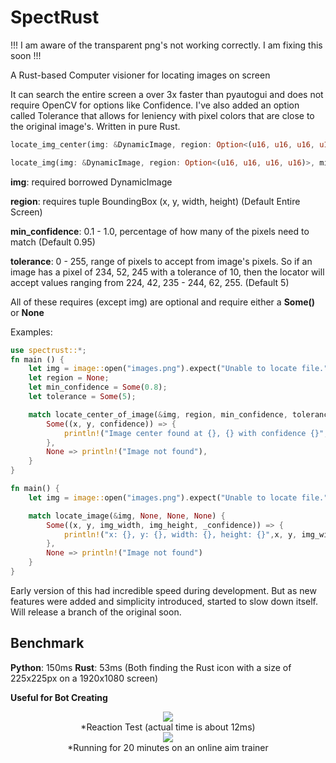 # SpectRust
!!! I am aware of the transparent png's not working correctly. I am fixing this soon !!!

A Rust-based Computer visioner for locating images on screen

It can search the entire screen a over 3x faster than pyautogui and does not require OpenCV for options like Confidence. I've also added an option called Tolerance that allows for leniency with pixel colors that are close to the original image's. Written in pure Rust.
```rust
locate_img_center(img: &DynamicImage, region: Option<(u16, u16, u16, u16)>, min_confidence: Option<f32>, tolerance: Option<u8>) -> Option<(u32, u32, f32)>)
```
```rust
locate_img(img: &DynamicImage, region: Option<(u16, u16, u16, u16)>, min_confidence: Option<f32>, tolerance: Option<u8>) 
```
**img**: required borrowed DynamicImage

**region**: requires tuple BoundingBox (x, y, width, height) (Default Entire Screen)

**min_confidence**: 0.1 - 1.0, percentage of how many of the pixels need to match (Default 0.95)

**tolerance**: 0 - 255, range of pixels to accept from image's pixels. So if an image has a pixel of 234, 52, 245 with a tolerance of 10, then the locator will accept values ranging from 224, 42, 235 - 244, 62, 255. (Default 5)


All of these requires (except img) are optional and require either a **Some()** or **None**

Examples:
```rust
use spectrust::*;
fn main () {
    let img = image::open("images.png").expect("Unable to locate file.");
    let region = None;
    let min_confidence = Some(0.8);
    let tolerance = Some(5);

    match locate_center_of_image(&img, region, min_confidence, tolerance) {
        Some((x, y, confidence)) => {
            println!("Image center found at {}, {} with confidence {}", x, y, confidence);
        },
        None => println!("Image not found"),
    }
}
```
```rust
fn main() {
    let img = image::open("images.png").expect("Unable to locate file.");

    match locate_image(&img, None, None, None) {
        Some((x, y, img_width, img_height, _confidence)) => {
            println!("x: {}, y: {}, width: {}, height: {}",x, y, img_width, img_height)
        },
        None => println!("Image not found")
    }
}
```
Early version of this had incredible speed during development.  But as new features were added and simplicity introduced, started to slow down itself. Will release a branch of the original soon.

Benchmark
--------
**Python**: 150ms
**Rust**: 53ms
(Both finding the Rust icon with a size of 225x225px on a 1920x1080 screen)

**Useful for Bot Creating**
<div align="center">
    <div>
    <a href="https://s11.gifyu.com/images/SWCfO.gif">
        <img src="https://s11.gifyu.com/images/SWCfO.gif">
    </a>
    <div>
        *Reaction Test (actual time is about 12ms)
    </div>
    <div>
    <a href="https://i.ibb.co/5hndWVg/Clicker-Game-REsults.png">
      <img src="https://i.ibb.co/5hndWVg/Clicker-Game-REsults.png">
    </a>
    </div>
    <div>
        *Running for 20 minutes on an online aim trainer
    </div>
</div>
